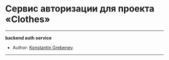 # Сервис авторизации для проекта «Clothes»

---

**backend auth service**

- Author: [Konstantin Grebenev](https://grebenev.com).

---
